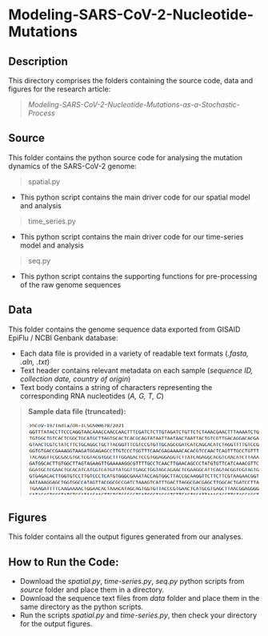 # Modeling-SARS-CoV-2-Nucleotide-Mutations

## Description
This directory comprises the folders containing the source code, data and figures for the research article: 
> _Modeling-SARS-CoV-2-Nucleotide-Mutations-as-a-Stochastic-Process_

## Source
This folder contains the python source code for analysing the mutation dynamics of the SARS-CoV-2 genome:

> spatial.py

* This python script contains the main driver code for our spatial model and analysis

> time_series.py

* This python script contains the main driver code for our time-series model and analysis

> seq.py

* This python script contains the supporting functions for pre-processing of the raw genome sequences

## Data
This folder contains the genome sequence data exported from GISAID EpiFlu / NCBI Genbank database:
* Each data file is provided in a variety of readable text formats (_.fasta, .aln, .txt_)
* Text header contains relevant metadata on each sample (_sequence ID, collection date, country of origin_)
* Text body contains a string of characters representing the corresponding RNA nucleotides (_A, G, T, C_)

> **Sample data file (truncated):**   
>           
> ![](figures/image6.png)

## Figures
This folder contains all the output figures generated from our analyses.

## How to Run the Code:
* Download the _spatial.py_, _time-series.py_, _seq.py_ python scripts from _source_ folder and place them in a directory. 
* Download the sequence text files from _data_ folder and place them in the same directory as the python scripts.
* Run the scripts _spatial.py_ and _time-series.py_, then check your directory for the output figures.

